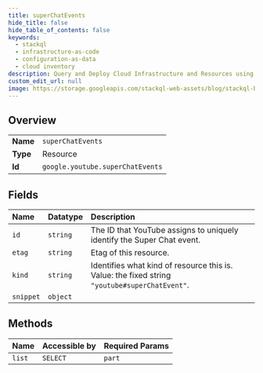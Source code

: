 ```yaml
---
title: superChatEvents
hide_title: false
hide_table_of_contents: false
keywords:
  - stackql
  - infrastructure-as-code
  - configuration-as-data
  - cloud inventory
description: Query and Deploy Cloud Infrastructure and Resources using SQL
custom_edit_url: null
image: https://storage.googleapis.com/stackql-web-assets/blog/stackql-blog-post-featured-image.png
---
```

  
    

## Overview
<table><tbody>
<tr><td><b>Name</b></td><td><code>superChatEvents</code></td></tr>
<tr><td><b>Type</b></td><td>Resource</td></tr>
<tr><td><b>Id</b></td><td><code>google.youtube.superChatEvents</code></td></tr>
</tbody></table>

## Fields
| Name | Datatype | Description |
|:-----|:---------|:------------|
| `id` | `string` | The ID that YouTube assigns to uniquely identify the Super Chat event. |
| `etag` | `string` | Etag of this resource. |
| `kind` | `string` | Identifies what kind of resource this is. Value: the fixed string `"youtube#superChatEvent"`. |
| `snippet` | `object` |  |
## Methods
| Name | Accessible by | Required Params |
|:-----|:--------------|:----------------|
| `list` | `SELECT` | `part` |
